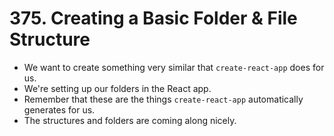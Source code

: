 # 375. Creating a Basic Folder & File Structure
- We want to create something very similar that `create-react-app` does for us.
- We're setting up our folders in the React app.
- Remember that these are the things `create-react-app` automatically generates for us.
- The structures and folders are coming along nicely. 